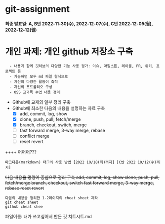 # git-assignment
#### 최종 발표일: A, B반 2022-11-30(수), 2022-12-07(수), C반 2022-12-05(월), 2022-12-12(월)

개인 과제: 개인 github 저장소 구축
=
	  - 내용과 함께 깃허브의 다양한 기능 사용 평가: 이슈, 마일스톤, 레이블, PR, 위키, 프로젝트 등 
	  - 가능하면 모두 md 파일 형식으로 
	  - 자신의 다양한 활동이 축적 
	  - 자신의 포트폴리오 구성
	  - OSS 교과목 수업 내용 정리

- Github에 교재의 일부 정리 구축
- Github에 최소한 다음의 내용을 설명하는 자료 구축
    - [x] add, commit, log, show
    - [x] clone, push, pull, fetch/merge
    - [x] branch, checkout, switch, merge
    - [ ] fast forward merge, 3-way merge, rebase
    - [ ] conflict merge
    - [ ] reset revert

++++ 어어어???

	마크다운(markdown) 태그와 사용 방법 [2022 10/18(화)까지] [C반 2022 10/12(수)까지]
~~다음 내용을 명령어 중심으로 정리 구축
add, commit, log, show
clone, push, pull, fetch/merge
branch, checkout, switch
fast forward merge, 3-way merge, rebase
reset revert~~

	다음의 내용을 정리한 1-2페이지의 cheat sheet 제작
	git cheat sheet
	github cheat shee

파일이름: 내가 쓰고싶어서 만든 깃 치트시트.md
